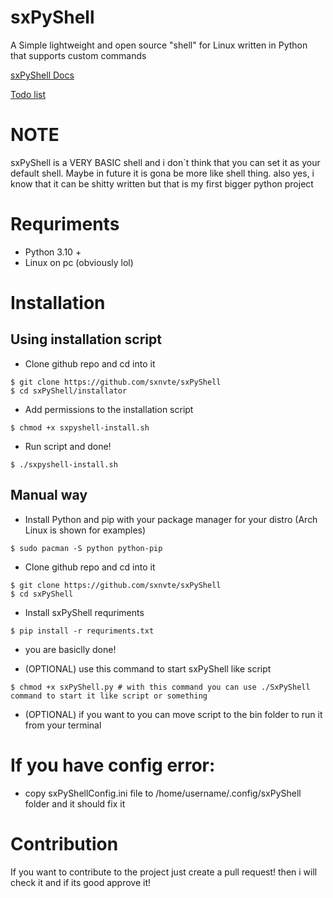 # sxPyShell

A Simple lightweight and open source "shell" for Linux written in Python that supports custom commands

[sxPyShell Docs](https://sxnvte.gitbook.io/sxpyshell/)
 
[Todo list](https://github.com/users/sxnvte/projects/3)
# NOTE
sxPyShell is a VERY BASIC shell and i don`t think that you can set it as your default shell. Maybe in future it is gona be more like shell thing.
also yes, i know that it can be shitty written but that is my first bigger python project

# Requriments

- Python 3.10 +
- Linux on pc (obviously lol)

# Installation

## Using installation script

- Clone github repo and cd into it

```shell
$ git clone https://github.com/sxnvte/sxPyShell 
$ cd sxPyShell/installator
```

- Add permissions to the installation script

```shell
$ chmod +x sxpyshell-install.sh
```

- Run script and done!

```shell
$ ./sxpyshell-install.sh
```

## Manual way

- Install Python and pip with your package manager for your distro (Arch Linux is shown for examples)


```shell
$ sudo pacman -S python python-pip
```

- Clone github repo and cd into it

```shell
$ git clone https://github.com/sxnvte/sxPyShell 
$ cd sxPyShell
```


- Install sxPyShell requriments

```shell
$ pip install -r requriments.txt
```

- you are basiclly done! 

- (OPTIONAL) use this command to start sxPyShell like script

```shell
$ chmod +x sxPyShell.py # with this command you can use ./SxPyShell command to start it like script or something
```

- (OPTIONAL) if you want to you can move script to the bin folder to run it from your terminal

# If you have config error:
- copy sxPyShellConfig.ini file to /home/username/.config/sxPyShell folder and it should fix it

# Contribution
If you want to contribute to the project just create a pull request! then i will check it and if its good approve it!

